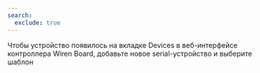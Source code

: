 ```yaml
---
search:
  exclude: true
---
```

<!--include-start-->
Чтобы устройство появилось на вкладке Devices в веб-интерфейсе контроллера Wiren Board, добавьте новое serial-устройство и выберите шаблон
<!--include-end-->

